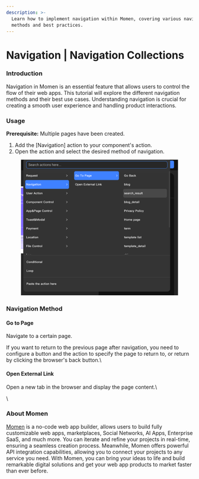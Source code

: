 ```yaml
---
description: >-
  Learn how to implement navigation within Momen, covering various navigation
  methods and best practices.
---
```


# Navigation | Navigation Collections

### Introduction

Navigation in Momen is an essential feature that allows users to control the flow of their web apps. This tutorial will explore the different navigation methods and their best use cases. Understanding navigation is crucial for creating a smooth user experience and handling product interactions.

### Usage

**Prerequisite:** Multiple pages have been created.

1. Add the \[Navigation] action to your component's action.
2. Open the action and select the desired method of navigation.

<figure><img src="../../.gitbook/assets/1 (38).png" alt="Usage of the navigation component."><figcaption></figcaption></figure>

### Navigation Method

#### Go to Page

Navigate to a certain page.&#x20;

If you want to return to the previous page after navigation, you need to configure a button and the action to specify the page to return to, or return by clicking the browser's back button.\


#### Open External Link

Open a new tab in the browser and display the page content.\


\


### About Momen

[Momen](https://momen.app/?channel=blog-about) is a no-code web app builder, allows users to build fully customizable web apps, marketplaces, Social Networks, AI Apps, Enterprise SaaS, and much more. You can iterate and refine your projects in real-time, ensuring a seamless creation process. Meanwhile, Momen offers powerful API integration capabilities, allowing you to connect your projects to any service you need. With Momen, you can bring your ideas to life and build remarkable digital solutions and get your web app products to market faster than ever before.
